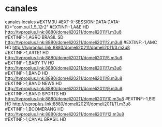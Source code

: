 # canales
canales locales
#EXTM3U
#EXT-X-SESSION-DATA:DATA-ID="com.xui.1_5_12r2"
#EXTINF:-1,A&E HD
http://tvproplus.link:8880/domeli20211/domeli2011/1.m3u8
#EXTINF:-1,AGRO BRASIL SD
http://tvproplus.link:8880/domeli20211/domeli2011/2.m3u8
#EXTINF:-1,AMC HD
http://tvproplus.link:8880/domeli20211/domeli2011/3.m3u8
#EXTINF:-1,ARTE1 HD
http://tvproplus.link:8880/domeli20211/domeli2011/5.m3u8
#EXTINF:-1,BABY TV HD
http://tvproplus.link:8880/domeli20211/domeli2011/7.m3u8
#EXTINF:-1,BAND HD
http://tvproplus.link:8880/domeli20211/domeli2011/8.m3u8
#EXTINF:-1,BAND NEWS HD
http://tvproplus.link:8880/domeli20211/domeli2011/9.m3u8
#EXTINF:-1,BAND SPORTS HD
http://tvproplus.link:8880/domeli20211/domeli2011/10.m3u8
#EXTINF:-1,BIS HD
http://tvproplus.link:8880/domeli20211/domeli2011/11.m3u8
#EXTINF:-1,BOOMERANG HD
http://tvproplus.link:8880/domeli20211/domeli2011/12.m3u8
#EXTINF:-1,CANAL BRASIL HD
